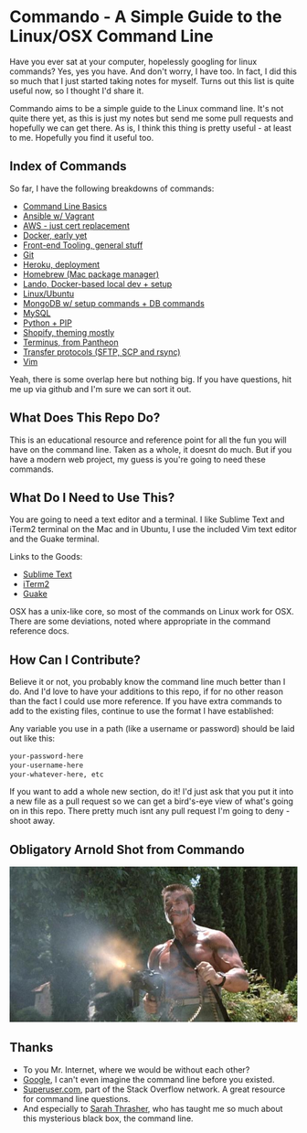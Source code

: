 Commando - A Simple Guide to the Linux/OSX Command Line
========

Have you ever sat at your computer, hopelessly googling for linux commands? Yes, yes you have. And don't worry, I have too. In fact, I did this so much that I just started taking notes for myself. Turns out this list is quite useful now, so I thought I'd share it. 

Commando aims to be a simple guide to the Linux command line. It's not quite there yet, as this is just my notes but send me some pull requests and hopefully we can get there. As is, I think this thing is pretty useful - at least to me. Hopefully you find it useful too.


Index of Commands
-----

So far, I have the following breakdowns of commands:
* [Command Line Basics](basics.md)
* [Ansible w/ Vagrant](ansible.md)
* [AWS - just cert replacement](aws.md)
* [Docker, early yet](docker.md)
* [Front-end Tooling, general stuff](front-end.md)
* [Git](git.md)
* [Heroku, deployment](heroku.md)
* [Homebrew (Mac package manager)](homebrew.md)
* [Lando, Docker-based local dev + setup](lando.md)
* [Linux/Ubuntu](linux.md)
* [MongoDB w/ setup commands + DB commands](mongodb.md)
* [MySQL](mysql.md)
* [Python + PIP](python.md)
* [Shopify, theming mostly](shopify.md)
* [Terminus, from Pantheon](terminus-pantheon.md)
* [Transfer protocols (SFTP, SCP and rsync)](transfer.md)
* [Vim](vim.md)

Yeah, there is some overlap here but nothing big. If you have questions, hit me up via github and I'm sure we can sort it out.


What Does This Repo Do?
-----

This is an educational resource and reference point for all the fun you will have on the command line. Taken as a whole, it doesnt do much. But if you have a modern web project, my guess is you're going to need these commands.


What Do I Need to Use This?
-----

You are going to need a text editor and a terminal. I like Sublime Text and iTerm2 terminal on the Mac and in Ubuntu, I use the included Vim text editor and the Guake terminal.

Links to the Goods:
* [Sublime Text](http://www.sublimetext.com/2)
* [iTerm2](http://www.iterm2.com)
* [Guake](https://apps.ubuntu.com/cat/applications/precise/guake/)

OSX has a unix-like core, so most of the commands on Linux work for OSX. There are some deviations, noted where appropriate in the command reference docs.


How Can I Contribute?
-----

Believe it or not, you probably know the command line much better than I do. And I'd love to have your additions to this repo, if for no other reason than the fact I could use more reference. If you have extra commands to add to the existing files, continue to use the format I have established:

Any variable you use in a path (like a username or password) should be laid out like this:

```
your-password-here
your-username-here
your-whatever-here, etc
```

If you want to add a whole new section, do it! I'd just ask that you put it into a new file as a pull request so we can get a bird's-eye view of what's going on in this repo. There pretty much isnt any pull request I'm going to deny - shoot away.


Obligatory Arnold Shot from Commando
-----

![Arnold in Action, Commando Movie](img/arnold-in-action.jpg "Arnold in Action, Commando Movie")


Thanks
-----

* To you Mr. Internet, where we would be without each other?
* [Google](http://google.com), I can't even imagine the command line before you existed.
* [Superuser.com](http://superuser.com), part of the Stack Overflow network. A great resource for command line questions.
* And especially to [Sarah Thrasher](https://github.com/sarahjean), who has taught me so much about this mysterious black box, the command line.